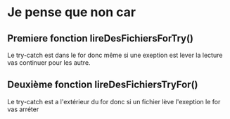 # Je pense que non car

## Premiere fonction lireDesFichiersForTry()
Le try-catch est dans le for donc même si une exeption est lever la lecture vas continuer pour les autre.

## Deuxième fonction lireDesFichiersTryFor()
Le try-catch est a l'extérieur du for donc si un fichier lève l'exeption le for vas arréter 